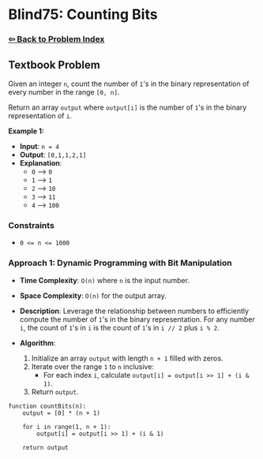 # Blind75: Counting Bits

### [⇦ Back to Problem Index](../../index.md)

## Textbook Problem

Given an integer `n`, count the number of `1`'s in the binary representation of every number in the range `[0, n]`.

Return an array `output` where `output[i]` is the number of `1`'s in the binary representation of `i`.

**Example 1:**

-   **Input**: `n = 4`
-   **Output**: `[0,1,1,2,1]`
-   **Explanation**:
    -   `0` --> `0`
    -   `1` --> `1`
    -   `2` --> `10`
    -   `3` --> `11`
    -   `4` --> `100`

### Constraints

-   `0 <= n <= 1000`

### Approach 1: Dynamic Programming with Bit Manipulation

-   **Time Complexity**: `O(n)` where `n` is the input number.
-   **Space Complexity**: `O(n)` for the output array.
-   **Description**: Leverage the relationship between numbers to efficiently compute the number of `1`'s in the binary representation. For any number `i`, the count of `1`'s in `i` is the count of `1`'s in `i // 2` plus `i % 2`.
-   **Algorithm**:

    1.  Initialize an array `output` with length `n + 1` filled with zeros.
    2.  Iterate over the range `1` to `n` inclusive:
        -   For each index `i`, calculate `output[i] = output[i >> 1] + (i & 1)`.
    3.  Return `output`.

```pseudo
function countBits(n):
	output = [0] * (n + 1)

	for i in range(1, n + 1):
		output[i] = output[i >> 1] + (i & 1)

	return output
```
